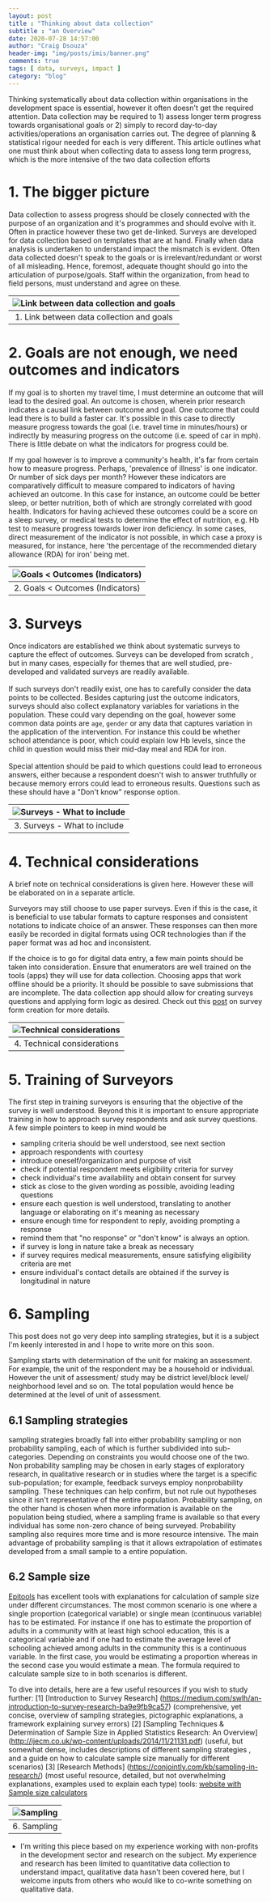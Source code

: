 ```yaml
---
layout: post
title : "Thinking about data collection"
subtitle : "an Overview"
date: 2020-07-28 14:57:00
author: "Craig Dsouza"
header-img: "img/posts/imis/banner.png"
comments: true
tags: [ data, surveys, impact ]
category: "blog"
---
```

Thinking systematically about data collection within organisations in the development space is essential, however it often doesn't
get the required attention. Data collection may be required to 1) assess longer term progress towards organisational goals or 2) simply
to record day-to-day activities/operations an organisation carries out. The degree of planning & statistical rigour needed for 
each is very different. This article outlines what one must think about when collecting data to assess long term progress, 
which is the more intensive of the two data collection efforts

# 1. The bigger picture
Data collection to assess progress should be closely connected with the purpose of an organization and it's programmes and should evolve with it.
Often in practice however these two get de-linked. Surveys are developed for data collection based on templates that
are at hand. Finally when data analysis is undertaken to understand impact the mismatch is evident. Often data collected doesn't 
speak to the goals or is irrelevant/redundant or worst of all misleading. Hence, foremost, adequate thought should go into the 
articulation of purpose/goals. Staff within the organization, from head to field persons, must understand and agree on these.

|![Link between data collection and goals](/img/posts/2020-07-28-thinking-about-data-coll-overview/1_link.gif)|
|:--:|
| 1. Link between data collection and goals |

# 2. Goals are not enough, we need outcomes and indicators
If my goal is to shorten my travel time, I must determine an outcome that will lead to the desired goal. An outcome is chosen, 
wherein prior research indicates a causal link between outcome and goal. One outcome that could lead there is to build a faster car. 
It's possible in this case to directly measure progress towards the goal (i.e. travel time in minutes/hours) or indirectly by 
measuring progress on the outcome (i.e. speed of car in mph). 
There is little debate on what the indicators for progress could be.<br>

If my goal however is to improve a community's health, it's far from certain how to measure progress. Perhaps, 'prevalence of illness' is one indicator.
Or number of sick days per month? However these indicators are comparatively difficult to measure compared to indicators of having achieved an outcome. 
In this case for instance, an outcome could be better sleep, or better nutrition, both of which are strongly correlated with good health. Indicators for
having achieved these outcomes could be a score on a sleep survey, or medical tests to determine the effect of nutrition, e.g. Hb test to measure
progress towards lower iron deficiency. In some cases, direct measurement of the indicator is not possible, in which case a proxy is measured, 
for instance, here 'the percentage of the recommended dietary allowance (RDA) for iron' being met. 

|![Goals < Outcomes (Indicators)](/img/posts/2020-07-28-thinking-about-data-coll-overview/2_toc.gif)|
|:--:|
| 2. Goals < Outcomes (Indicators) |

# 3. Surveys
Once indicators are established we think about systematic surveys to capture the effect of outcomes. Surveys can be developed from scratch , 
but in many cases, especially for themes that are well studied, pre-developed and validated surveys are readily available.<br><br>
If such surveys don't readily exist, one has to carefully consider the data points to be collected. Besides capturing just the outcome indicators,
surveys should also collect explanatory variables for variations in the population. These could vary depending on the goal, however some common
data points are `age`, `gender` or any data that captures variation in the application of the intervention. For instance this could be 
whether school attendance is poor, which could explain low Hb levels, since the child in question would miss their mid-day meal and RDA for iron.<br><br>
Special attention should be paid to which questions could lead to erroneous answers, either because a respondent doesn't wish to answer truthfully
or because memory errors could lead to erroneous results. Questions such as these should have a "Don't know" response option. 

|![Surveys - What to include](/img/posts/2020-07-28-thinking-about-data-coll-overview/3_surveys.jpg)|
|:--:|
| 3. Surveys - What to include |


# 4. Technical considerations
A brief note on technical considerations is given here. However these will be elaborated on in a separate article.

Surveyors may still choose to use paper surveys. Even if this is the case, it is beneficial to use tabular formats to capture responses and consistent notations
to indicate choice of an answer. These responses can then more easily be recorded in digital formats using OCR technologies than if the paper format was ad hoc
and inconsistent.

If the choice is to go for digital data entry, a few main points should be taken into consideration. Ensure that enumerators
are well trained on the tools (apps) they will use for data collection. Choosing apps that work offline should be a priority.
It should be possible to save submissions that are incomplete. The data collection app should allow for creating surveys questions
and applying form logic as desired. Check out this [post](https://craigdsouza.github.io/blog/data-coll-choices-survey-form-creation) on survey form creation for more details.

|![Technical considerations](/img/posts/2020-07-28-thinking-about-data-coll-overview/4_technical_considerations.jpg)|
|:--:|
| 4. Technical considerations |


# 5. Training of Surveyors
The first step in training surveyors is ensuring that the objective of the survey is well understood. Beyond this it is important to ensure appropriate
training in how to approach survey respondents and ask survey questions. A few simple pointers to keep in mind would be
- sampling criteria should be well understood, see next section
- approach respondents with courtesy
- introduce oneself/organization and purpose of visit
- check if potential respondent meets eligibility criteria for survey
- check individual's time availability and obtain consent for survey
- stick as close to the given wording as possible, avoiding leading questions
- ensure each question is well understood, translating to another language or elaborating on it's meaning as necessary
- ensure enough time for respondent to reply, avoiding prompting a response
- remind them that "no response" or "don't know" is always an option.
- if survey is long in nature take a break as necessary
- if survey requires medical measurements, ensure satisfying eligibility criteria are met
- ensure individual's contact details are obtained if the survey is longitudinal in nature


# 6. Sampling
This post does not go very deep into sampling strategies, but it is a subject I'm keenly interested in and I hope to write more on this soon.

Sampling starts with determination of the unit for making an assessment. For example, the unit of the respondent may be a household or individual.
However the unit of assessment/ study may be district level/block level/ neighborhood level and so on. The total population would hence be determined
at the level of unit of assessment.

## 6.1 Sampling strategies
sampling strategies broadly fall into either probability sampling or non probability sampling, each of which is further subdivided into sub-categories.
Depending on constraints you would choose one of the two. Non probability sampling may be chosen in early stages of exploratory research, in qualitative
research or in studies where the target is a specific sub-population; for example, feedback surveys employ nonprobability sampling. These techniques can 
help confirm, but not rule out hypotheses since it isn't representative of the entire population. 
Probability sampling, on the other hand is chosen when more information is available on the population being studied, where a sampling frame is available 
so that every individual has some non-zero chance of being surveyed. Probability sampling also requires more time and is more resource intensive. The main
advantage of probability sampling is that it allows extrapolation of estimates developed from a small sample to a entire population.

## 6.2 Sample size
[Epitools](https://epitools.ausvet.com.au/samplesize) has excellent tools with explanations for calculation of sample size under different circumstances.
The most common scenario is one where a single proportion (categorical variable) or single mean (continuous variable) has to be estimated. For
instance if one has to estimate the proportion of adults in a community with at least high school education, this is a categorical variable and if one
had to estimate the average level of schooling achieved among adults in the community this is a continuous variable. In the first case, you would be 
estimating a proportion whereas in the second case you would estimate a mean. The formula required to calculate sample size to in both scenarios is different.


To dive into details, here are a few useful resources if you wish to study further:
[1] [Introduction to Survey Research] (https://medium.com/swlh/an-introduction-to-survey-research-ba9e9fb9ca57) 
(comprehensive, yet concise, overview of sampling strategies, pictographic explanations, a framework explaining survey errors)
[2] [Sampling Techniques & Determination of Sample Size in Applied Statistics Research: An Overview] 
(http://ijecm.co.uk/wp-content/uploads/2014/11/21131.pdf) (useful, but somewhat dense, includes descriptions of different sampling strategies , and 
a guide on how to calculate sample size manually for different scenarios)
[3] [Research Methods] (https://conjointly.com/kb/sampling-in-research/) (most useful resource, detailed, but not overwhelming explanations,
examples used to explain each type)
tools: [website with Sample size calculators](https://epitools.ausvet.com.au/)


|![Sampling](/img/posts/2020-07-28-thinking-about-data-coll-overview/6_sampling.jpg)|
|:--:|
| 6. Sampling |


* I'm writing this piece based on my experience working with non-profits in the development sector and research on the subject. 
My experience and research has been limited to quantitative data collection to understand impact, qualitative data hasn't been covered here, 
but I welcome inputs from others who would like to co-write something on qualitative data. 

